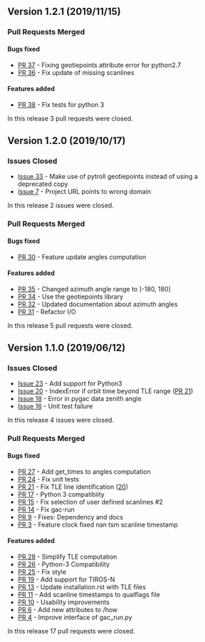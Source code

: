 ## Version 1.2.1 (2019/11/15)

### Pull Requests Merged

#### Bugs fixed

* [PR 37](https://github.com/pytroll/pygac/pull/37) - Fixing geotiepoints attribute error for python2.7
* [PR 36](https://github.com/pytroll/pygac/pull/36) - Fix update of missing scanlines

#### Features added

* [PR 38](https://github.com/pytroll/pygac/pull/38) - Fix tests for python 3

In this release 3 pull requests were closed.

## Version 1.2.0 (2019/10/17)

### Issues Closed

* [Issue 33](https://github.com/pytroll/pygac/issues/33) - Make use of pytroll geotiepoints instead of using a deprecated copy
* [Issue 7](https://github.com/pytroll/pygac/issues/7) - Project URL points to wrong domain

In this release 2 issues were closed.

### Pull Requests Merged

#### Bugs fixed

* [PR 30](https://github.com/pytroll/pygac/pull/30) - Feature update angles computation

#### Features added

* [PR 35](https://github.com/pytroll/pygac/pull/35) - Changed azimuth angle range to ]-180, 180]
* [PR 34](https://github.com/pytroll/pygac/pull/34) - Use the geotiepoints library
* [PR 32](https://github.com/pytroll/pygac/pull/32) - Updated documentation about azimuth angles
* [PR 31](https://github.com/pytroll/pygac/pull/31) - Refactor I/O

In this release 5 pull requests were closed.

## Version 1.1.0 (2019/06/12)

### Issues Closed

* [Issue 23](https://github.com/pytroll/pygac/issues/23) - Add support for Python3
* [Issue 20](https://github.com/pytroll/pygac/issues/20) - IndexError if orbit time beyond TLE range ([PR 21](https://github.com/pytroll/pygac/pull/21))
* [Issue 18](https://github.com/pytroll/pygac/issues/18) - Error in pygac data zenith angle
* [Issue 16](https://github.com/pytroll/pygac/issues/16) - Unit test failure

In this release 4 issues were closed.

### Pull Requests Merged

#### Bugs fixed

* [PR 27](https://github.com/pytroll/pygac/pull/27) - Add get_times to angles computation
* [PR 24](https://github.com/pytroll/pygac/pull/24) - Fix unit tests
* [PR 21](https://github.com/pytroll/pygac/pull/21) - Fix TLE line identification ([20](https://github.com/pytroll/pygac/issues/20))
* [PR 17](https://github.com/pytroll/pygac/pull/17) - Python 3 compatibiity
* [PR 15](https://github.com/pytroll/pygac/pull/15) - Fix selection of user defined scanlines #2
* [PR 14](https://github.com/pytroll/pygac/pull/14) - Fix gac-run
* [PR 9](https://github.com/pytroll/pygac/pull/9) - Fixes: Dependency and docs
* [PR 3](https://github.com/pytroll/pygac/pull/3) - Feature clock fixed nan tsm scanline timestamp

#### Features added

* [PR 28](https://github.com/pytroll/pygac/pull/28) - Simplify TLE computation
* [PR 26](https://github.com/pytroll/pygac/pull/26) - Python-3 Compatibility
* [PR 25](https://github.com/pytroll/pygac/pull/25) - Fix style
* [PR 19](https://github.com/pytroll/pygac/pull/19) - Add support for TIROS-N
* [PR 13](https://github.com/pytroll/pygac/pull/13) - Update installation.rst with TLE files
* [PR 11](https://github.com/pytroll/pygac/pull/11) - Add scanline timestamps to qualflags file
* [PR 10](https://github.com/pytroll/pygac/pull/10) - Usability improvements
* [PR 6](https://github.com/pytroll/pygac/pull/6) - Add new attributes to /how
* [PR 4](https://github.com/pytroll/pygac/pull/4) - Improve interface of gac_run.py

In this release 17 pull requests were closed.
